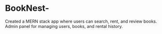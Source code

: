 # BookNest-
Created a MERN stack app where users can search, rent, and review books. Admin panel for managing users, books, and rental history.
